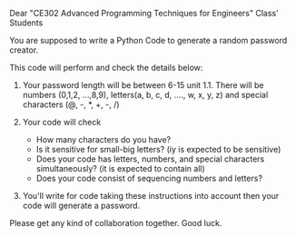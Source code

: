Dear "CE302 Advanced Programming Techniques for Engineers" Class' Students

You are supposed to write a Python Code to generate a random password creator.

This code will perform and check the details below:

1. Your password length will be between 6-15 unit
1.1. There will be numbers (0,1,2, ...,8,9), letters(a, b, c, d, ...., w, x, y, z) and special characters (@, -, *, +, -, /)

2. Your code will check
	- How many characters do you have?
	- Is it sensitive for small-big letters? (iy is expected to be sensitive)
	- Does your code has letters, numbers, and special characters simultaneously? (it is expected to contain all)
	- Does your code consist of sequencing numbers and letters?

3. You'll write for code taking these instructions into account then your code will generate a password.

Please get any kind of collaboration together.
Good luck.